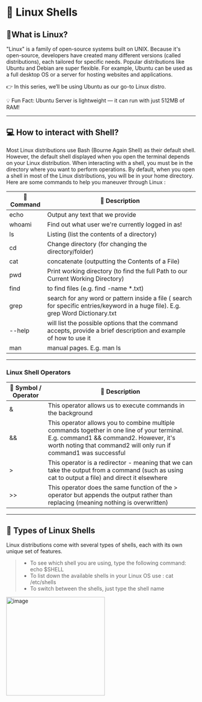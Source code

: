 # 🐧 Linux Shells

## 🎏What is Linux?

"Linux" is a family of open-source systems built on UNIX. Because it's open-source, developers have created many different versions (called distributions), each tailored for specific needs. Popular distributions like Ubuntu and Debian are super flexible. For example, Ubuntu can be used as a full desktop OS or a server for hosting websites and applications.

👉 In this series, we’ll be using Ubuntu as our go-to Linux distro.

💡 Fun Fact: Ubuntu Server is lightweight — it can run with just 512MB of RAM!

---
## 💻 How to interact with Shell?

Most Linux distributions use Bash (Bourne Again Shell) as their default shell. However, the default shell displayed when you open the terminal depends on your Linux distribution. When interacting with a shell, you must be in the directory where you want to perform operations. By default, when you open a shell in most of the Linux distributions, you will be in your home directory. Here are some commands to help you maneuver through Linux :


| 📂 Command | 📖 Description |
|----------|-------------|
| echo |  Output any text that we provide  |
| whoami |  Find out what user we're currently logged in as!  |
| ls |  Listing (list the contents of a directory) |
| cd |  Change directory (for changing the directory/folder) |
| cat |  concatenate (outputting the Contents of a File) |
| pwd |  Print working directory (to find the full Path to our Current Working Directory) |
| find  |  to find files (e.g. find -name *.txt)  |
| grep |  search for any word or pattern inside a file ( search for specific entries/keyword in a huge file). E.g. grep Word Dictionary.txt  |
| --help | will list the possible options that the command accepts, provide a brief description and example of how to use it |
| man | manual pages. E.g. man ls |

---

### Linux Shell Operators
| 🧩 Symbol / Operator | 📒 Description |
|----------|-------------|
| & |  This operator allows us to execute commands in the background  |
| && |  This operator allows you to combine multiple commands together in one line of your terminal. E.g. command1 && command2. However, it's worth noting that command2 will only run if command1 was successful  |
| > |  This operator is a redirector - meaning that we can take the output from a command (such as using cat to output a file) and direct it elsewhere  |
| >> |  This operator does the same function of the > operator but appends the output rather than replacing (meaning nothing is overwritten)  |

---

## 🧠 Types of Linux Shells
Linux distributions come with several types of shells, each with its own unique set of features.
> - To see which shell you are using, type the following command: echo $SHELL
> - To list down the available shells in your Linux OS use : cat /etc/shells
> - To switch between the shells, just type the shell name
 <img width="262" alt="image" src="https://github.com/user-attachments/assets/9efa887c-6674-4bb1-9f65-e636f1d4dc07" />

